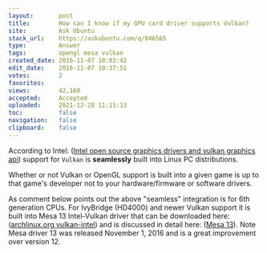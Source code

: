 ```yaml
---
layout:       post
title:        How can I know if my GPU card driver supports Vulkan?
site:         Ask Ubuntu
stack_url:    https://askubuntu.com/q/846565
type:         Answer
tags:         opengl mesa vulkan
created_date: 2016-11-07 10:03:42
edit_date:    2016-11-07 10:37:51
votes:        2
favorites:    
views:        42,160
accepted:     Accepted
uploaded:     2021-12-28 11:11:13
toc:          false
navigation:   false
clipboard:    false
---
```


According to Intel: ([Intel open source graphics drivers and vulkan graphics api][1]) support for `Vulkan` is **seamlessly** built into Linux PC distributions.

Whether or not Vulkan or OpenGL support is built into a given game is up to that game's developer not to your hardware/firmware or software drivers.

As comment below points out the above "seamless" integration is for 6th generation CPUs. For IvyBridge (HD4000) and newer Vulkan support it is built into Mesa 13 Intel-Vulkan driver that can be downloaded here: ([archlinux.org vulkan-intel][2]) and is discussed in detail here: ([Mesa 13][3]). Note Mesa driver 13 was released November 1, 2016 and is a great improvement over version 12.


  [1]: https://software.intel.com/en-us/blogs/2016/06/23/intel-open-source-graphics-drivers-and-vulkan-graphics-api
  [2]: https://www.archlinux.org/packages/?name=vulkan-intel
  [3]: http://www.phoronix.com/scan.php?page=article&item=mesa-13&num=1
